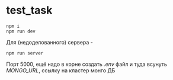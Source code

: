 # test_task
```
npm i
npm run dev
```
Для (недоделованного) сервера - 
```
npm run server
```
Порт 5000, ещё надо в корне создать *.env* файл и туда всунуть *MONGO_URL*, ссылку на кластер монго ДБ
